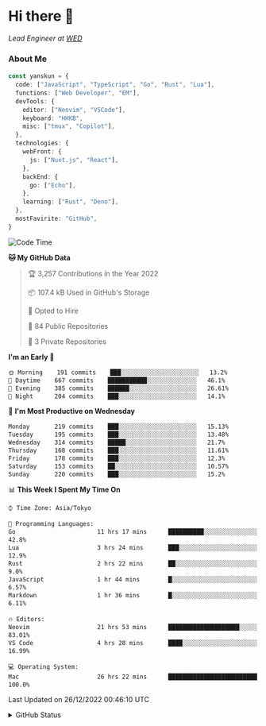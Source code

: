 # Hi there&nbsp;:wave:

_Lead Engineer at [WED](https://github.com/wedinc)_

### About Me

```ts
const yanskun = {
  code: ["JavaScript", "TypeScript", "Go", "Rust", "Lua"],
  functions: ["Web Developer", "EM"],
  devTools: {
    editor: ["Neovim", "VSCode"],
    keyboard: "HHKB",
    misc: ["tmux", "Copilot"],
  },
  technologies: {
    webFront: {
      js: ["Nuxt.js", "React"],
    },
    backEnd: {
      go: ["Echo"],
    },
    learning: ["Rust", "Deno"],
  },
  mostFavirite: "GitHub",
}
```

<!--START_SECTION:waka-->
![Code Time](http://img.shields.io/badge/Code%20Time-51%20hrs%2057%20mins-blue)

**🐱 My GitHub Data** 

> 🏆 3,257 Contributions in the Year 2022
 > 
> 📦 107.4 kB Used in GitHub's Storage 
 > 
> 💼 Opted to Hire
 > 
> 📜 84 Public Repositories 
 > 
> 🔑 3 Private Repositories  
 > 
**I'm an Early 🐤** 

```text
🌞 Morning    191 commits    ███░░░░░░░░░░░░░░░░░░░░░░   13.2% 
🌆 Daytime    667 commits    ███████████░░░░░░░░░░░░░░   46.1% 
🌃 Evening    385 commits    ██████░░░░░░░░░░░░░░░░░░░   26.61% 
🌙 Night      204 commits    ███░░░░░░░░░░░░░░░░░░░░░░   14.1%

```
📅 **I'm Most Productive on Wednesday** 

```text
Monday       219 commits    ███░░░░░░░░░░░░░░░░░░░░░░   15.13% 
Tuesday      195 commits    ███░░░░░░░░░░░░░░░░░░░░░░   13.48% 
Wednesday    314 commits    █████░░░░░░░░░░░░░░░░░░░░   21.7% 
Thursday     168 commits    ███░░░░░░░░░░░░░░░░░░░░░░   11.61% 
Friday       178 commits    ███░░░░░░░░░░░░░░░░░░░░░░   12.3% 
Saturday     153 commits    ██░░░░░░░░░░░░░░░░░░░░░░░   10.57% 
Sunday       220 commits    ███░░░░░░░░░░░░░░░░░░░░░░   15.2%

```


📊 **This Week I Spent My Time On** 

```text
⌚︎ Time Zone: Asia/Tokyo

💬 Programming Languages: 
Go                       11 hrs 17 mins      ██████████░░░░░░░░░░░░░░░   42.8% 
Lua                      3 hrs 24 mins       ███░░░░░░░░░░░░░░░░░░░░░░   12.9% 
Rust                     2 hrs 22 mins       ██░░░░░░░░░░░░░░░░░░░░░░░   9.0% 
JavaScript               1 hr 44 mins        █░░░░░░░░░░░░░░░░░░░░░░░░   6.57% 
Markdown                 1 hr 36 mins        █░░░░░░░░░░░░░░░░░░░░░░░░   6.11%

🔥 Editors: 
Neovim                   21 hrs 53 mins      ████████████████████░░░░░   83.01% 
VS Code                  4 hrs 28 mins       ████░░░░░░░░░░░░░░░░░░░░░   16.99%

💻 Operating System: 
Mac                      26 hrs 22 mins      █████████████████████████   100.0%

```


 Last Updated on 26/12/2022 00:46:10 UTC
<!--END_SECTION:waka-->

<details>
<summary>GitHub Status</summary>
<picture>
  <source media="(prefers-color-scheme: dark)" srcset="https://raw.githubusercontent.com/yanskun/yanskun/master/profile-summary-card-output/nord_dark/0-profile-details.svg">
 <img src="https://raw.githubusercontent.com/yanskun/yanskun/master/profile-summary-card-output/default/0-profile-details.svg">
</picture>
<br>
<picture>
  <source media="(prefers-color-scheme: dark)" srcset="https://raw.githubusercontent.com/yanskun/yanskun/master/profile-summary-card-output/nord_dark/1-repos-per-language.svg">
 <img src="https://raw.githubusercontent.com/yanskun/yanskun/master/profile-summary-card-output/default/1-repos-per-language.svg">
</picture>
<picture>
  <source media="(prefers-color-scheme: dark)" srcset="https://raw.githubusercontent.com/yanskun/yanskun/master/profile-summary-card-output/nord_dark/2-most-commit-language.svg">
 <img src="https://raw.githubusercontent.com/yanskun/yanskun/master/profile-summary-card-output/default/2-most-commit-language.svg">
</picture>
<br>
<picture>
  <source media="(prefers-color-scheme: dark)" srcset="https://raw.githubusercontent.com/yanskun/yanskun/master/profile-summary-card-output/nord_dark/3-stats.svg">
 <img src="https://raw.githubusercontent.com/yanskun/yanskun/master/profile-summary-card-output/default/3-stats.svg">
</picture>
<picture>
  <source media="(prefers-color-scheme: dark)" srcset="https://raw.githubusercontent.com/yanskun/yanskun/master/profile-summary-card-output/nord_dark/4-productive-time.svg">
 <img src="https://raw.githubusercontent.com/yanskun/yanskun/master/profile-summary-card-output/default/4-productive-time.svg">
</picture>
</details>
